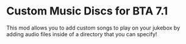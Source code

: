 # Custom Music Discs for BTA 7.1
This mod allows you to add custom songs to play on your jukebox by adding audio files inside of a directory that you can specify!
